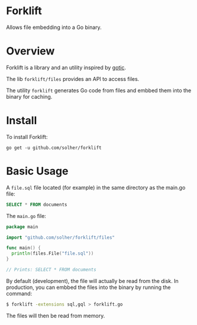 # Forklift
Allows file embedding into a Go binary.

# Overview
Forklift is a library and an utility inspired by [gotic](https://github.com/gchaincl/gotic).

The lib `forklift/files` provides an API to access files.

The utility `forklift` generates Go code from files and embbed them into the binary for caching.

# Install
To install Forklift:

`go get -u github.com/solher/forklift` 

# Basic Usage
A `file.sql` file located (for example) in the same directory as the main.go file:

```sql
SELECT * FROM documents
```

The `main.go` file:

```go
package main

import "github.com/solher/forklift/files"

func main() {
  println(files.File("file.sql"))
}

// Prints: SELECT * FROM documents
```

By default (development), the file will actually be read from the disk. In production, you can embbed the files into the binary by running the command:

```bash
$ forklift -extensions sql,gql > forklift.go
```

The files will then be read from memory.
